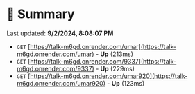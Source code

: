 # 📖 Summary
Last updated: **9/2/2024, 8:08:07 PM**

- `GET` [https://talk-m6gd.onrender.com/umar](https://talk-m6gd.onrender.com/umar) - **Up** (213ms)
- `GET` [https://talk-m6gd.onrender.com/9337](https://talk-m6gd.onrender.com/9337) - **Up** (229ms)
- `GET` [https://talk-m6gd.onrender.com/umar920](https://talk-m6gd.onrender.com/umar920) - **Up** (123ms)
